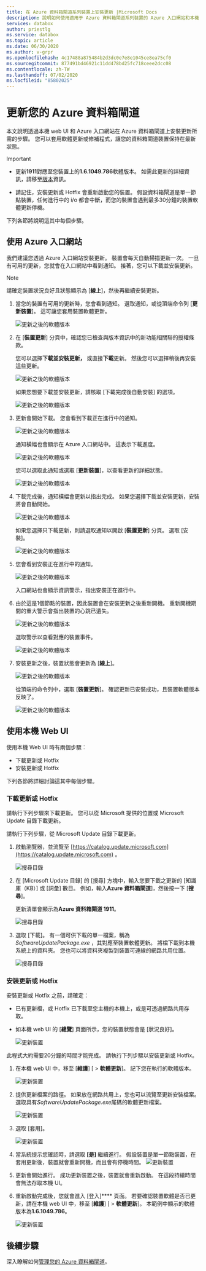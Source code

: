 ```yaml
---
title: 在 Azure 資料箱閘道系列裝置上安裝更新 |Microsoft Docs
description: 說明如何使用適用于 Azure 資料箱閘道系列裝置的 Azure 入口網站和本機 web UI 來套用更新
services: databox
author: priestlg
ms.service: databox
ms.topic: article
ms.date: 06/30/2020
ms.author: v-grpr
ms.openlocfilehash: 4c17488a875484b2d3dc0e7e8e1045ce8ea75cf0
ms.sourcegitcommit: 877491bd46921c11dd478bd25fc718ceee2dcc08
ms.contentlocale: zh-TW
ms.lasthandoff: 07/02/2020
ms.locfileid: "85802025"
---
```

# <a name="update-your-azure-data-box-gateway"></a>更新您的 Azure 資料箱閘道

本文說明透過本機 web UI 和 Azure 入口網站在 Azure 資料箱閘道上安裝更新所需的步驟。 您可以套用軟體更新或修補程式，讓您的資料箱閘道裝置保持在最新狀態。

> [!IMPORTANT]
>
> - 更新**1911**對應至您裝置上的**1.6.1049.786**軟體版本。 如需此更新的詳細資訊，請移至[版本](data-box-gateway-1911-release-notes.md)資訊。
>
> - 請記住，安裝更新或 Hotfix 會重新啟動您的裝置。 假設資料箱閘道是單一節點裝置，任何進行中的 i/o 都會中斷，而您的裝置會遇到最多30分鐘的裝置軟體更新停機。

下列各節將說明這其中每個步驟。

## <a name="use-the-azure-portal"></a>使用 Azure 入口網站

我們建議您透過 Azure 入口網站安裝更新。 裝置會每天自動掃描更新一次。 一旦有可用的更新，您就會在入口網站中看到通知。 接著，您可以下載並安裝更新。

> [!NOTE]
> 請確定裝置狀況良好且狀態顯示為 [**線上**]，然後再繼續安裝更新。

1. 當您的裝置有可用的更新時，您會看到通知。 選取通知，或從頂端命令列 [**更新裝置**]。 這可讓您套用裝置軟體更新。

    ![更新之後的軟體版本](./media/data-box-gateway-apply-updates/portal-apply-update-01a.png)

2. 在 [**裝置更新**] 分頁中，確認您已檢查與版本資訊中的新功能相關聯的授權條款。

    您可以選擇**下載並安裝更新，** 或直接**下載**更新。 然後您可以選擇稍後再安裝這些更新。

    ![更新之後的軟體版本](./media/data-box-gateway-apply-updates/portal-apply-update-02.png)

    如果您想要下載並安裝更新，請核取 [下載完成後自動安裝] 的選項。

    ![更新之後的軟體版本](./media/data-box-gateway-apply-updates/portal-apply-update-03.png)

3. 更新會開始下載。 您會看到下載正在進行中的通知。

    ![更新之後的軟體版本](./media/data-box-gateway-apply-updates/portal-apply-update-05.png)

    通知橫幅也會顯示在 Azure 入口網站中。 這表示下載進度。

    ![更新之後的軟體版本](./media/data-box-gateway-apply-updates/portal-apply-update-08a.png)

    您可以選取此通知或選取 [**更新裝置**]，以查看更新的詳細狀態。

    ![更新之後的軟體版本](./media/data-box-gateway-apply-updates/portal-apply-update-09.png)

4. 下載完成後，通知橫幅會更新以指出完成。 如果您選擇下載並安裝更新，安裝將會自動開始。

    ![更新之後的軟體版本](./media/data-box-gateway-apply-updates/portal-apply-update-10a.png)

    如果您選擇只下載更新，則請選取通知以開啟 [**裝置更新**] 分頁。 選取 [安裝]。
  
    ![更新之後的軟體版本](./media/data-box-gateway-apply-updates/portal-apply-update-11a.png)

5. 您會看到安裝正在進行中的通知。

    ![更新之後的軟體版本](./media/data-box-gateway-apply-updates/portal-apply-update-12a.png)

    入口網站也會顯示資訊警示，指出安裝正在進行中。 <!-- The device goes offline and is in maintenance mode.-->

    <!-- ![Software version after update](./media/data-box-gateway-apply-updates/update-13.png)-->

6. 由於這是1個節點的裝置，因此裝置會在安裝更新之後重新開機。 重新開機期間的重大警示會指出裝置的心跳已遺失。

    ![更新之後的軟體版本](./media/data-box-gateway-apply-updates/portal-apply-update-19a.png)

    選取警示以查看對應的裝置事件。

    ![更新之後的軟體版本](./media/data-box-gateway-apply-updates/portal-apply-update-20a.png)

7. 安裝更新之後，裝置狀態會更新為 [**線上**]。

    ![更新之後的軟體版本](./media/data-box-gateway-apply-updates/portal-apply-update-23a.png)

    從頂端的命令列中，選取 [**裝置更新**]。 確認更新已安裝成功，且裝置軟體版本反映了。

    ![更新之後的軟體版本](./media/data-box-gateway-apply-updates/portal-apply-update-24.png)

## <a name="use-the-local-web-ui"></a>使用本機 Web UI

使用本機 Web UI 時有兩個步驟︰

- 下載更新或 Hotfix
- 安裝更新或 Hotfix

下列各節將詳細討論這其中每個步驟。

### <a name="download-the-update-or-the-hotfix"></a>下載更新或 Hotfix

請執行下列步驟來下載更新。 您可以從 Microsoft 提供的位置或 Microsoft Update 目錄下載更新。

請執行下列步驟，從 Microsoft Update 目錄下載更新。

1. 啟動瀏覽器，並流覽至 [https://catalog.update.microsoft.com](https://catalog.update.microsoft.com) 。

   ![搜尋目錄](./media/data-box-gateway-apply-updates/download-update-1.png)

2. 在 [Microsoft Update 目錄] 的 [搜尋] 方塊中，輸入您要下載之更新的 [知識庫（KB）] 或 [詞彙] 數目。 例如，輸入**Azure 資料箱閘道**]，然後按一下 [**搜尋**]。

   更新清單會顯示為**Azure 資料箱閘道 1911**。

   ![搜尋目錄](./media/data-box-gateway-apply-updates/download-update-2.png)

3. 選取 [下載]。 有一個可供下載的單一檔案，稱為*SoftwareUpdatePackage.exe* ，其對應至裝置軟體更新。 將檔下載到本機系統上的資料夾。 您也可以將資料夾複製到裝置可連線的網路共用位置。

   ![搜尋目錄](./media/data-box-gateway-apply-updates/download-update-3.png)

### <a name="install-the-update-or-the-hotfix"></a>安裝更新或 Hotfix

安裝更新或 Hotfix 之前，請確定：

- 已有更新檔，或 Hotfix 已下載至您主機的本機上，或是可透過網路共用存取。
- 如本機 web UI 的 [**總覽**] 頁面所示，您的裝置狀態會是 [狀況良好]。

   ![更新裝置](./media/data-box-gateway-apply-updates/local-ui-update-1.png)

此程式大約需要20分鐘的時間才能完成。 請執行下列步驟以安裝更新或 Hotfix。

1. 在本機 web UI 中，移至 [**維護**] [  >  **軟體更新**]。 記下您在執行的軟體版本。

   ![更新裝置](./media/data-box-gateway-apply-updates/local-ui-update-2.png)

2. 提供更新檔案的路徑。 如果放在網路共用上，您也可以流覽至更新安裝檔案。 選取具有*SoftwareUpdatePackage.exe*尾碼的軟體更新檔案。

   ![更新裝置](./media/data-box-gateway-apply-updates/local-ui-update-3.png)

3. 選取 [套用]。

   ![更新裝置](./media/data-box-gateway-apply-updates/local-ui-update-4.png)

4. 當系統提示您確認時，請選取 **[是]** 繼續進行。 假設裝置是單一節點裝置，在套用更新後，裝置就會重新開機，而且會有停機時間。
   ![更新裝置](./media/data-box-gateway-apply-updates/local-ui-update-5.png)

5. 更新會開始進行。 成功更新裝置之後，裝置就會重新啟動。 在這段持續時間會無法存取本機 UI。

6. 重新啟動完成後，您就會進入 [登入]**** 頁面。 若要確認裝置軟體是否已更新，請在本機 web UI 中，移至 [**維護**] [  >  **軟體更新**]。 本範例中顯示的軟體版本為**1.6.1049.786**。

   ![更新裝置](./media/data-box-gateway-apply-updates/local-ui-update-6.png)

## <a name="next-steps"></a>後續步驟

深入瞭解如何[管理您的 Azure 資料箱閘道](data-box-gateway-manage-users.md)。
